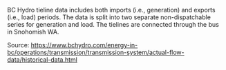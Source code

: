BC Hydro tieline data includes both imports (i.e., generation) and exports
(i.e., load) periods. The data is split into two separate non-dispatchable
series for generation and load. The tielines are connected through the bus
in Snohomish WA.

Source: https://www.bchydro.com/energy-in-bc/operations/transmission/transmission-system/actual-flow-data/historical-data.html
